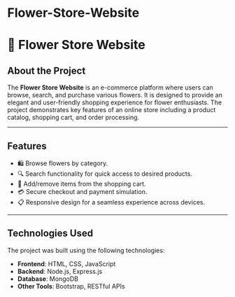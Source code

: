 # Flower-Store-Website

# 🌸 Flower Store Website

## About the Project

The **Flower Store Website** is an e-commerce platform where users can browse, search, and purchase various flowers. It is designed to provide an elegant and user-friendly shopping experience for flower enthusiasts. The project demonstrates key features of an online store including a product catalog, shopping cart, and order processing.

---

## Features

- 🛍️ Browse flowers by category.
- 🔍 Search functionality for quick access to desired products.
- 🛒 Add/remove items from the shopping cart.
- 💳 Secure checkout and payment simulation.
- 📋 Responsive design for a seamless experience across devices.

---

## Technologies Used

The project was built using the following technologies:

- **Frontend**: HTML, CSS, JavaScript
- **Backend**: Node.js, Express.js
- **Database**: MongoDB
- **Other Tools**: Bootstrap, RESTful APIs
